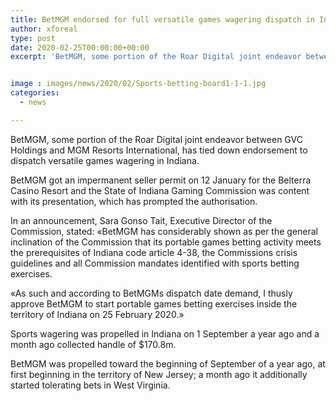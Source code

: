 ```yaml
---
title: BetMGM endorsed for full versatile games wagering dispatch in Indiana
author: xforeal 
type: post
date: 2020-02-25T00:00:00+00:00
excerpt: 'BetMGM, some portion of the Roar Digital joint endeavor between GVC Holdings and MGM Resorts International, has tied down endorsement to dispatch versatile games wagering in Indiana '


image : images/news/2020/02/Sports-betting-board1-1-1.jpg
categories:
  - news

---
```

<span style="font-weight: 400;">BetMGM, some portion of the Roar Digital joint endeavor between GVC Holdings and MGM Resorts International, has tied down endorsement to dispatch versatile games wagering in Indiana. </span>

<span style="font-weight: 400;">BetMGM got an impermanent seller permit on 12 January for the Belterra Casino Resort and the State of Indiana Gaming Commission was content with its presentation, which has prompted the authorisation. </span>

<span style="font-weight: 400;">In an announcement, Sara Gonso Tait, Executive Director of the Commission, stated: &#171;BetMGM has considerably shown as per the general inclination of the Commission that its portable games betting activity meets the prerequisites of Indiana code article 4-38, the Commissions crisis guidelines and all Commission mandates identified with sports betting exercises. </span>

<span style="font-weight: 400;">&#171;As such and according to BetMGMs dispatch date demand, I thusly approve BetMGM to start portable games betting exercises inside the territory of Indiana on 25 February 2020.&#187; </span>

<span style="font-weight: 400;">Sports wagering was propelled in Indiana on 1 September a year ago and a month ago collected handle of $170.8m. </span>

<span style="font-weight: 400;">BetMGM was propelled toward the beginning of September of a year ago, at first beginning in the territory of New Jersey; a month ago it additionally started tolerating bets in West Virginia. </span>